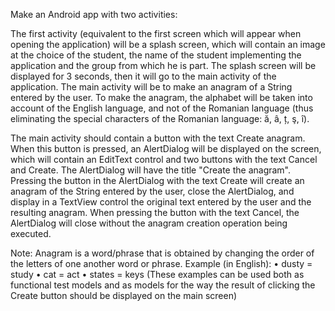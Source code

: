 Make an Android app with two activities:

The first activity (equivalent to the first screen which will appear when opening the application) will be a splash screen,
which will contain an image at the choice of the student, the name of the student implementing the application and the group from which he is
part. The splash screen will be displayed for 3 seconds, then it will go to the main activity of the application.
The main activity will be to make an anagram of a String entered by the user. To make the anagram, the alphabet will be taken into account
of the English language, and not of the Romanian language (thus eliminating the special characters of the Romanian language: ă,
â, ț, ş, î).

The main activity should contain a button with the text Create anagram. When this button is pressed, an AlertDialog will be displayed on the screen, which will contain an EditText control and two buttons with the text Cancel and Create. The AlertDialog will have the title "Create the anagram". Pressing the button in the AlertDialog with the text Create will create an anagram of the String entered by the user, close the AlertDialog, and display in a TextView control the original text entered by the user and the resulting anagram. When pressing the button with the text Cancel, the AlertDialog will close without the anagram creation operation being executed.

Note: Anagram is a word/phrase that is obtained by changing the order of the letters of one another word or phrase.
Example (in English):
• dusty = study
• cat = act
• states = keys
(These examples can be used both as functional test models and as models for the way the result of clicking the Create button should be displayed on the main screen)
